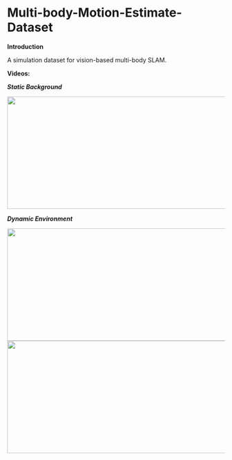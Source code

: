 # Multi-body-Motion-Estimate-Dataset
**Introduction**

A simulation dataset for vision-based multi-body SLAM.

**Videos:**

***Static Background***
<center class = "half">
<img src = "Picture/static.gif" width = "750" height = "260" /> 
</center>

***Dynamic Environment***
<center class = "half">
<img src = "Picture/one_obj.gif" width = "750" height = "260" /> 
</center>

<center class = "half">
<img src = "Picture/two_objs.gif" width = "750" height = "260" /> 
</center>
